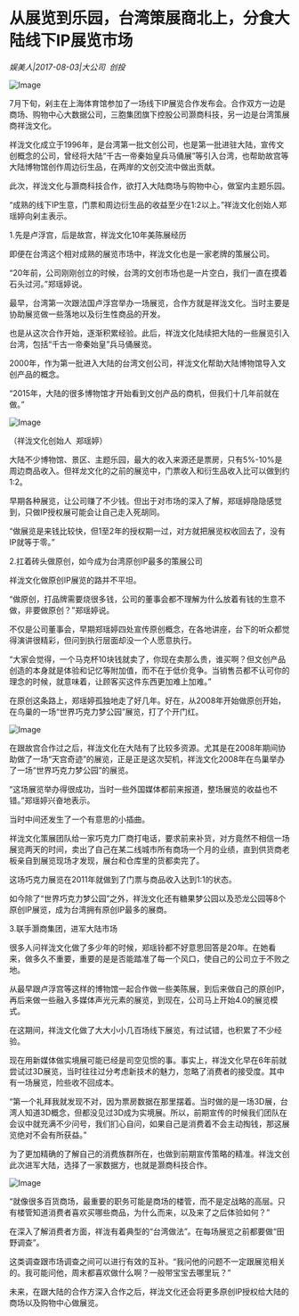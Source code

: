 # 从展览到乐园，台湾策展商北上，分食大陆线下IP展览市场

*娱美人|2017-08-03|大公司 
                                                创投*

![Image](https://mmbiz.qpic.cn/mmbiz_png/89KlkjcF9iaksu2hu4yaVmTyD1MfDTgTCSTgy8Gf6AsmMxkEEOKtibjU4wejp3hnibmicnCzG2Ipm1ibtyhHpxIcDxg/640?wx_fmt=png&tp=webp&wxfrom=5&wx_lazy=1)

7月下旬，剁主在上海体育馆参加了一场线下IP展览合作发布会。合作双方一边是商场、购物中心大数据公司，三胞集团旗下控股公司灏商科技，另一边是台湾策展商祥泷文化。

祥泷文化成立于1996年，是台湾第一批文创公司，也是第一批进驻大陆，宣传文创概念的公司，曾经将大陆“千古一帝秦始皇兵马俑展”等引入台湾，也帮助故宫等大陆博物馆创作周边衍生品，在两岸的文创交流中做出贡献。

此次，祥泷文化与灏商科技合作，欲打入大陆商场与购物中心，做室内主题乐园。

“成熟的线下IP生意，门票和周边衍生品的收益至少在1:2以上。”祥泷文化创始人郑瑶婷向剁主表示。

1.先是卢浮宫，后是故宫，祥泷文化10年美陈展经历

即便在台湾这个相对成熟的展览市场中，祥泷文化也是一家老牌的策展公司。

“20年前，公司刚刚创立的时候，台湾的文创市场也是一片空白，我们一直在摸着石头过河。”郑瑶婷说。

最早，台湾第一次跟法国卢浮宫举办一场展览，合作方就是祥泷文化。当时主要是协助展览做一些落地以及衍生性商品的开发。

也是从这次合作开始，逐渐积累经验。此后，祥泷文化陆续把大陆的一些展览引入台湾，包括“千古一帝秦始皇”兵马俑展览。

2000年，作为第一批进入大陆的台湾文创公司，祥泷文化帮助大陆博物馆导入文创产品的概念。

“2015年，大陆的很多博物馆才开始看到文创产品的商机，但我们十几年前就在做。”

![Image](https://mmbiz.qpic.cn/mmbiz_jpg/89KlkjcF9iaksu2hu4yaVmTyD1MfDTgTCYfGXMnbbzr9wCESXrurINlKaDkl6O0pLul7m2Zg0ZGe67ZYmGXTxvg/640?wx_fmt=jpeg&tp=webp&wxfrom=5&wx_lazy=1)

（祥泷文化创始人  郑瑶婷）

大陆不少博物馆、景区、主题乐园，最大的收入来源还是票房，只有5%-10%是周边商品收入。但祥龙文化的之前的展览中，门票收入和衍生品收入比可以做到约1:2。

早期各种展览，让公司赚了不少钱。但出于对市场的深入了解，郑瑶婷隐隐感觉到，只做IP授权展可能会让自己走入死胡同。

“做展览是来钱比较快，但1至2年的授权期一过，对方就把展览权收回去了，没有IP就等于零。”

2.扛着砖头做原创，如今成为台湾原创IP最多的策展公司

祥泷文化做原创IP展览的路并不平坦。

“做原创，打品牌需要烧很多钱，公司的董事会都不理解为什么放着有钱的生意不做，非要做原创？”郑瑶婷说。

不仅是公司董事会，早期郑瑶婷四处宣传原创概念，在各地讲座，台下的听众都觉得演讲很精彩，但问到执行层面却没一个人愿意执行。

“大家会觉得，一个马克杯10块钱就卖了，你现在卖那么贵，谁买啊？但文创产品创造的本身就是体验和记忆等附加值，而不在于低价竞争。当销售员都不认可你的理念的时候，就意味着，让顾客买这件东西更加难上加难。”

在原创这条路上，郑瑶婷孤独地走了好几年。好在，从2008年开始做原创开始，在鸟巢的一场“世界巧克力梦公园”展览，打了个开门红。

![Image](https://mmbiz.qpic.cn/mmbiz_png/89KlkjcF9iaksu2hu4yaVmTyD1MfDTgTCaLqwZJbHticQqQK272vxicP6MiaIrI4FvkgVuGEicXM1nkXezCOuUnuD6g/640?wx_fmt=png&tp=webp&wxfrom=5&wx_lazy=1)

在跟故宫合作过之后，祥泷文化在大陆有了比较多资源。尤其是在2008年期间协助做了一场“天宫奇迹”的展览，正是正是这次契机，祥泷文化2008年在鸟巢举办了一场“世界巧克力梦公园”的展览。

“这场展览举办得很成功，当时一些外国媒体都前来报道，整场展览的收益也不错。”郑瑶婷兴奋地表示。

当时中间还发生了一个有意思的小插曲。

祥泷文化策展团队给一家巧克力厂商打电话，要求前来补货，对方竟然不相信一场展览两天的时间，卖出了自己在某二线城市所有商场一个月的业绩，直到供货商老板亲自到展览现场才发现，展台和仓库里的货都卖完了。

这场巧克力展览在2011年就做到了门票与商品收入达到1:1的状态。

如今除了“世界巧克力梦公园”之外，祥泷文化还有糖果梦公园以及恐龙公园等8个原创IP展览，成为台湾拥有原创IP最多的展商。

3.联手灏商集团，进军大陆市场

很多人问祥泷文化做了多少年的时候，郑瑶铃都不好意思回答是20年。在她看来，做多久不重要，重要的是是否能踏准了每一个风口，使自己的公司立于不败之地。

从最早跟卢浮宫等这样的博物馆一起合作做一些美陈展，到后来做自己的原创IP，再后来做一些融入多媒体声光元素的展览，到现在，公司马上开始4.0的展览模式。

在这期间，祥泷文化做了大大小小几百场线下展览，有过试错，也积累了不少经验。

现在用新媒体做实境展可能已经是司空见惯的事。事实上，祥泷文化早在6年前就尝试过3D展览，当时往往过分考虑新技术的魅力，忽略了消费者的接受度。其中有一场展览，险些收不回成本。

“第一个礼拜我就发现不对，因为票房数据在那里摆着。当时做的是一场3D展，台湾人知道3D概念，但都没见过3D成为实境展。所以，前期宣传的时候我们团队在会议中就充满不少问号，我们扪心自问，如果自己是消费着不会主动掏钱，那这展览绝对不会有所获益。”

为了更加精确的了解自己的消费族群所在，也做到前期宣传策略的精准。祥泷文创此次进军大陆，选择了一家数据方，也就是灏商科技合作。

![Image](https://mmbiz.qpic.cn/mmbiz_jpg/89KlkjcF9iaksu2hu4yaVmTyD1MfDTgTCLFGxEcFIz6r2Ww3XAiajJ7kvsXNw3DyVbafyOcyLX7P0WSCKxicyK5PQ/640?wx_fmt=jpeg&tp=webp&wxfrom=5&wx_lazy=1)

“就像很多百货商场，最重要的职务可能是商场的楼管，而不是定战略的高层。只有楼管知道消费者喜欢买哪些商品，为什么而来，以及来了之后体验如何？”

在深入了解消费者方面，祥泷有着典型的“台湾做法”。在每场展览之前都要做“田野调查”。

这类调查跟市场调查之间可以进行有效的互补。“我问他的问题不一定跟展览相关的。我可能问他，周末都喜欢做什么啊？一般带宝宝去哪里玩？”

未来，在跟大陆的合作方深入合作之后，祥泷文化还会将更多原创IP授权给大陆的商场以及购物中心做展览。

